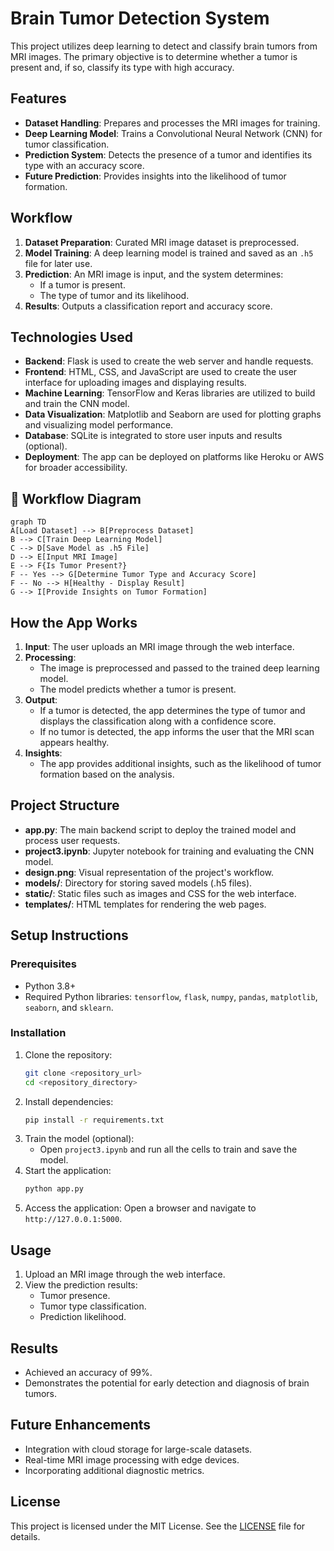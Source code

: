 # Brain Tumor Detection System

This project utilizes deep learning to detect and classify brain tumors from MRI images. The primary objective is to determine whether a tumor is present and, if so, classify its type with high accuracy.

## Features
- **Dataset Handling**: Prepares and processes the MRI images for training.
- **Deep Learning Model**: Trains a Convolutional Neural Network (CNN) for tumor classification.
- **Prediction System**: Detects the presence of a tumor and identifies its type with an accuracy score.
- **Future Prediction**: Provides insights into the likelihood of tumor formation.

## Workflow
1. **Dataset Preparation**: Curated MRI image dataset is preprocessed.
2. **Model Training**: A deep learning model is trained and saved as an `.h5` file for later use.
3. **Prediction**: An MRI image is input, and the system determines:
   - If a tumor is present.
   - The type of tumor and its likelihood.
4. **Results**: Outputs a classification report and accuracy score.

## Technologies Used
- **Backend**: Flask is used to create the web server and handle requests.
- **Frontend**: HTML, CSS, and JavaScript are used to create the user interface for uploading images and displaying results.
- **Machine Learning**: TensorFlow and Keras libraries are utilized to build and train the CNN model.
- **Data Visualization**: Matplotlib and Seaborn are used for plotting graphs and visualizing model performance.
- **Database**: SQLite is integrated to store user inputs and results (optional).
- **Deployment**: The app can be deployed on platforms like Heroku or AWS for broader accessibility.

## 🔄 Workflow Diagram
```mermaid
graph TD
A[Load Dataset] --> B[Preprocess Dataset]
B --> C[Train Deep Learning Model]
C --> D[Save Model as .h5 File]
D --> E[Input MRI Image]
E --> F{Is Tumor Present?}
F -- Yes --> G[Determine Tumor Type and Accuracy Score]
F -- No --> H[Healthy - Display Result]
G --> I[Provide Insights on Tumor Formation]
```

## How the App Works
1. **Input**: The user uploads an MRI image through the web interface.
2. **Processing**:
   - The image is preprocessed and passed to the trained deep learning model.
   - The model predicts whether a tumor is present.
3. **Output**:
   - If a tumor is detected, the app determines the type of tumor and displays the classification along with a confidence score.
   - If no tumor is detected, the app informs the user that the MRI scan appears healthy.
4. **Insights**:
   - The app provides additional insights, such as the likelihood of tumor formation based on the analysis.

## Project Structure
- **app.py**: The main backend script to deploy the trained model and process user requests.
- **project3.ipynb**: Jupyter notebook for training and evaluating the CNN model.
- **design.png**: Visual representation of the project's workflow.
- **models/**: Directory for storing saved models (.h5 files).
- **static/**: Static files such as images and CSS for the web interface.
- **templates/**: HTML templates for rendering the web pages.

## Setup Instructions
### Prerequisites
- Python 3.8+
- Required Python libraries: `tensorflow`, `flask`, `numpy`, `pandas`, `matplotlib`, `seaborn`, and `sklearn`.

### Installation
1. Clone the repository:
   ```bash
   git clone <repository_url>
   cd <repository_directory>
   ```
2. Install dependencies:
   ```bash
   pip install -r requirements.txt
   ```
3. Train the model (optional):
   - Open `project3.ipynb` and run all the cells to train and save the model.
4. Start the application:
   ```bash
   python app.py
   ```
5. Access the application:
   Open a browser and navigate to `http://127.0.0.1:5000`.

## Usage
1. Upload an MRI image through the web interface.
2. View the prediction results:
   - Tumor presence.
   - Tumor type classification.
   - Prediction likelihood.

## Results
- Achieved an accuracy of 99%.
- Demonstrates the potential for early detection and diagnosis of brain tumors.

## Future Enhancements
- Integration with cloud storage for large-scale datasets.
- Real-time MRI image processing with edge devices.
- Incorporating additional diagnostic metrics.

## License
This project is licensed under the MIT License. See the [LICENSE](LICENSE) file for details.
